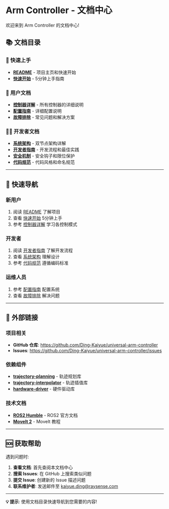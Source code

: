 # Arm Controller - 文档中心

欢迎来到 Arm Controller 的文档中心!

## 📚 文档目录

### 🚀 快速上手
- **[README](../README.md)** - 项目主页和快速开始
- **[快速开始](QUICKSTART.md)** - 5分钟上手指南

### 📖 用户文档
- **[控制器详解](CONTROLLERS.md)** - 所有控制器的详细说明
- **[配置指南](CONFIGURATION.md)** - 详细配置说明
- **[故障排除](TROUBLESHOOTING.md)** - 常见问题和解决方案

### 👨‍💻 开发者文档
- **[系统架构](ARCHITECTURE.md)** - 双节点架构详解
- **[开发者指南](DEVELOPER.md)** - 开发流程和最佳实践
- **[安全机制](SAFETY.md)** - 安全钩子和限位保护
- **[代码规范](CODE_STYLE.md)** - 代码风格和命名规范

---

## 📖 快速导航

### 新用户

1. 阅读 [README](../README.md) 了解项目
2. 查看 [快速开始](QUICKSTART.md) 5分钟上手
3. 参考 [控制器详解](CONTROLLERS.md) 学习各控制模式

### 开发者

1. 阅读 [开发者指南](DEVELOPER.md) 了解开发流程
2. 查看 [系统架构](ARCHITECTURE.md) 理解设计
3. 参考 [代码规范](CODE_STYLE.md) 遵循编码标准

### 运维人员

1. 参考 [配置指南](CONFIGURATION.md) 配置系统
2. 查看 [故障排除](TROUBLESHOOTING.md) 解决问题

---

## 🔗 外部链接

### 项目相关
- **GitHub 仓库**: https://github.com/Ding-Kaiyue/universal-arm-controller
- **Issues**: https://github.com/Ding-Kaiyue/universal-arm-controller/issues

### 依赖组件
- **[trajectory-planning](https://github.com/Ding-Kaiyue/trajectory-planning)** - 轨迹规划库
- **[trajectory-interpolator](https://github.com/Ding-Kaiyue/trajectory-interpolator)** - 轨迹插值库
- **[hardware-driver](https://github.com/Ding-Kaiyue/hardware-driver)** - 硬件驱动库

### 技术文档
- **[ROS2 Humble](https://docs.ros.org/en/humble/)** - ROS2 官方文档
- **[MoveIt 2](https://moveit.picknik.ai/humble/)** - MoveIt 教程

---

## 🆘 获取帮助

遇到问题时:

1. **查看文档**: 首先查阅本文档中心
2. **搜索 Issues**: 在 GitHub 上搜索类似问题
3. **提交 Issue**: 创建新的 Issue 描述问题
4. **联系维护者**: 发送邮件至 kaiyue.ding@raysense.com

---

**💡 提示**: 使用文档目录快速导航到您需要的内容!
